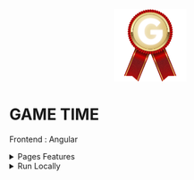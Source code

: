 <div align="center">
<img height="130px" width="130px" src="./src/assets/images/logo.png">
</div>
  
# GAME TIME

Frontend : Angular

<details>
  <summary>Pages Features</summary>

   ### Page

  - Handle your account and learn how to play
  - Choose to play to various games

  ### Motus

  - Select word lendth and try to guess the word
  - Previous tries will show if a letter is correct or not
  - Earn medals if you found the word in less than 6 tries

  ### Drapeau

  - Try to guess a country name based on his flag
  - Previous tries will show if a letter is correct or not
  - Earn medals if you found the word in less than 6 tries

</details>

<details>
  <summary>Run Locally</summary>

  ### Clone the project

  ```bash
    git clone https://github.com/Brice150/GAMETIME.git
  ```

  ### Install dependencies

  ```bash
    npm install
  ```

  ### Start the server

  ```bash
    ng serve -o
  ```

</details>